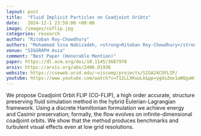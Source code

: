 ```yaml
---
layout: post
title:  "Fluid Implicit Particles on Coadjoint Oribts"
date:   2024-12-1 23:59:00 +00:00
image: /images/coflip.jpg
categories: research
author: "Ritoban Roy-Chowdhury"
authors: "Mohammad Sina Nabizadeh, <strong>Ritoban Roy-Chowdhury</strong>, Hang Yin, Ravi Ramamoorthi, Albert Chern"
venue: "SIGGRAPH Asia"
comment: "Best Paper (Honorable Mention)"
paper: https://dl.acm.org/doi/10.1145/3687970
arxiv: https://arxiv.org/abs/2406.01936
website: https://cseweb.ucsd.edu/~viscomp/projects/SIGA24COFLIP/
youtube: https://www.youtube.com/watch?v=T12LLXKuoLk&pp=ygUsZmx1aWQgaW1wbGljaXQgcGFydGljbGVzIG9uIGNvYWRqb2ludCBvcmJpdHM%3D
---
```


We propose Coadjoint Orbit FLIP (CO-FLIP), a high order accurate, structure preserving fluid simulation method in the hybrid Eulerian-Lagrangian framework. Using a discrete Hamiltonian formulation we achieve energy and Casimir preservation; formally, the flow evolves on infinite-dimensional coadjoint orbits. We show that the method produces benchmarks and turbulent visual effects even at low grid resolutions.
